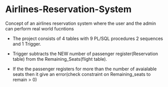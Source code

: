 # Airlines-Reservation-System
Concept of an airlines reservation system where the user and the admin can perform real world fucntions

* The project consists of 4 tables with 9 PL/SQL procedures 2 sequences and 1 Trigger. 

* Trigger subtracts the NEW number of passenger register(Reservation table) from the Remaining_Seats(flight table). 
* If the the passenger registers for more than the number of avaialable seats then it give an error(check constraint on Remaining_seats to remain > 0)

